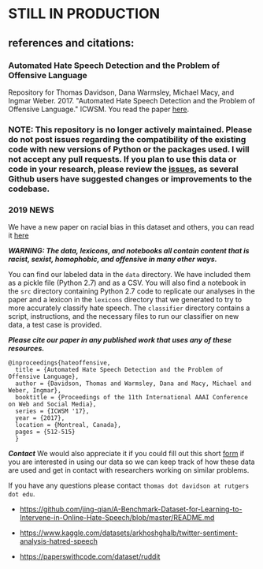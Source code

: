 # **STILL IN PRODUCTION** 

## references and citations:
### Automated Hate Speech Detection and the Problem of Offensive Language
Repository for Thomas Davidson, Dana Warmsley, Michael Macy, and Ingmar Weber. 2017. "Automated Hate Speech Detection and the Problem of Offensive Language." ICWSM. You read the paper [here](https://aaai.org/ocs/index.php/ICWSM/ICWSM17/paper/view/15665).


### NOTE: This repository is no longer actively maintained. Please do not post issues regarding the compatibility of the existing code with new versions of Python or the packages used. I will not accept any pull requests. If you plan to use this data or code in your research, please review the [issues](https://github.com/t-davidson/hate-speech-and-offensive-language/issues), as several Github users have suggested changes or improvements to the codebase.

### 2019 NEWS
We have a new paper on racial bias in this dataset and others, you can read it [here](https://arxiv.org/abs/1905.12516)


***WARNING: The data, lexicons, and notebooks all contain content that is racist, sexist, homophobic, and offensive in many other ways.***

You can find our labeled data in the `data` directory. We have included them as a pickle file (Python 2.7) and as a CSV. You will also find a notebook in the `src` directory containing Python 2.7 code to replicate our analyses in the paper and a lexicon in the `lexicons` directory that we generated to try to more accurately classify hate speech. The `classifier` directory contains a script, instructions, and the necessary files to run our classifier on new data, a test case is provided.


***Please cite our paper in any published work that uses any of these resources.***
~~~
@inproceedings{hateoffensive,
  title = {Automated Hate Speech Detection and the Problem of Offensive Language},
  author = {Davidson, Thomas and Warmsley, Dana and Macy, Michael and Weber, Ingmar}, 
  booktitle = {Proceedings of the 11th International AAAI Conference on Web and Social Media},
  series = {ICWSM '17},
  year = {2017},
  location = {Montreal, Canada},
  pages = {512-515}
  }
~~~

***Contact***
We would also appreciate it if you could fill out this short [form](https://docs.google.com/forms/d/e/1FAIpQLSdrPNlfVBlqxun2tivzAtsZaOoPC5YYMocn-xscCgeRakLXHg/viewform?usp=pp_url&entry.1506871634&entry.147453066&entry.1390333885&entry.516829772) if you are interested in using our data so we can keep track of how these data are used and get in contact with researchers working on similar problems.

If you have any questions please contact `thomas dot davidson at rutgers  dot edu`.

- https://github.com/jing-qian/A-Benchmark-Dataset-for-Learning-to-Intervene-in-Online-Hate-Speech/blob/master/README.md

- https://www.kaggle.com/datasets/arkhoshghalb/twitter-sentiment-analysis-hatred-speech
- https://paperswithcode.com/dataset/ruddit

